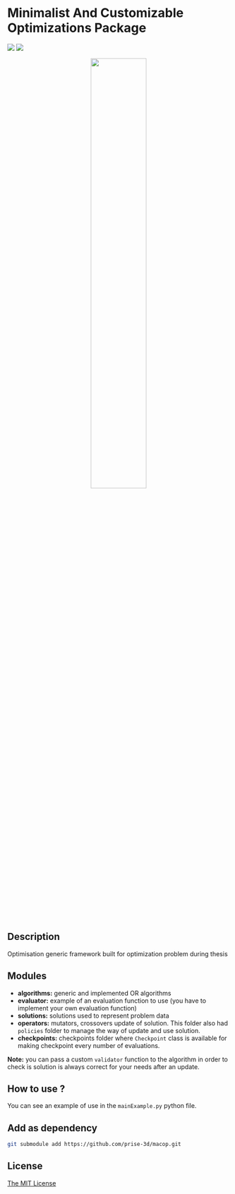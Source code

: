 # Minimalist And Customizable Optimizations Package

![](https://github.com/prise-3d/macop/workflows/build/badge.svg) ![](https://github.com/prise-3d/macop/workflows/pypi/badge.svg)

<p align="center">
    <img src="https://github.com/prise-3d/macop/blob/master/logo_macop.png" alt="" width="50%">
</p>


## Description

Optimisation generic framework built for optimization problem during thesis

## Modules

- **algorithms:** generic and implemented OR algorithms
- **evaluator:** example of an evaluation function to use (you have to implement your own evaluation function)
- **solutions:** solutions used to represent problem data
- **operators:** mutators, crossovers update of solution. This folder also had `policies` folder to manage the way of update and use solution.
- **checkpoints:** checkpoints folder where `Checkpoint` class is available for making checkpoint every number of evaluations.
  
**Note:** you can pass a custom `validator` function to the algorithm in order to check is solution is always correct for your needs after an update.

## How to use ?

You can see an example of use in the `mainExample.py` python file.

## Add as dependency

```bash
git submodule add https://github.com/prise-3d/macop.git
```

## License

[The MIT License](LICENSE)